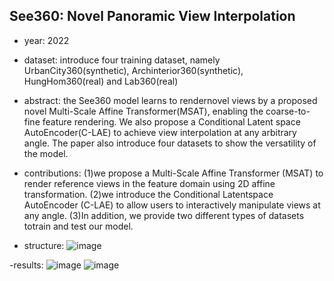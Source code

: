 ## See360: Novel Panoramic View Interpolation

- year: 2022

- dataset: introduce four training dataset, namely UrbanCity360(synthetic), Archinterior360(synthetic), HungHom360(real) and Lab360(real) 

- abstract: the See360 model learns to rendernovel views by a proposed novel Multi-Scale Affine Transformer(MSAT), enabling the coarse-to-fine feature  rendering. We also propose a Conditional Latent space AutoEncoder(C-LAE) to achieve view interpolation at any arbitrary angle. The paper also introduce four datasets to show the versatility of the model.

- contributions:
(1)we propose a Multi-Scale Affine Transformer (MSAT) to render reference views in the feature domain using 2D affine transformation.
(2)we introduce the Conditional Latentspace AutoEncoder (C-LAE) to allow users to interactively manipulate views at any angle.
(3)In addition, we provide two different types of datasets totrain and test our model. 

- structure:
![image](https://github.com/VLISLAB/360-DL-Survey/blob/main/Images/see360.png)

-results:
![image](https://github.com/VLISLAB/360-DL-Survey/blob/main/Images/see360_exp_1.png)
![image](https://github.com/VLISLAB/360-DL-Survey/blob/main/Images/see360_exp_2.png)



